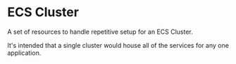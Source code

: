 # ECS Cluster

A set of resources to handle repetitive setup for an ECS Cluster.

It's intended that a single cluster would house all of the services for any one application.
